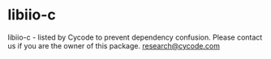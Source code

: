 # libiio-c
libiio-c - listed by Cycode to prevent dependency confusion.
Please contact us if you are the owner of this package.
research@cycode.com
